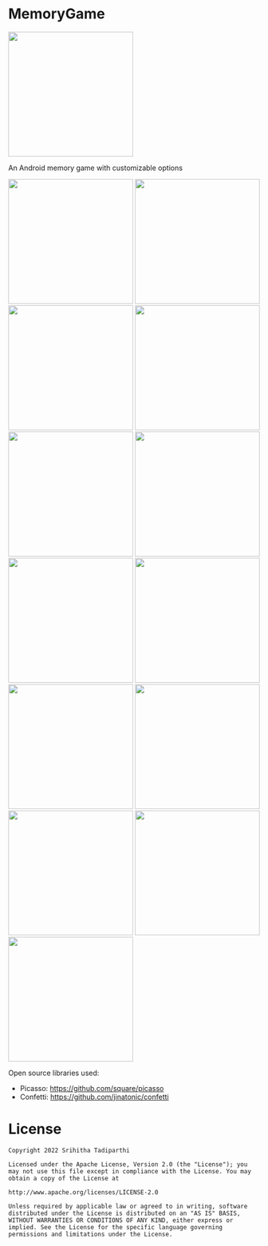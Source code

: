 # MemoryGame

<img width="250px" src='https://github.com/Srihitha18798/MemoryGame/blob/master/app/src/main/assets/vedio.gif'/>

An Android memory game with customizable options

<p float="middle">
    <img width="250px" src='https://github.com/Srihitha18798/MemoryGame/blob/master/app/src/main/assets/1.png' />
    <img width="250px" src='https://github.com/Srihitha18798/MemoryGame/blob/master/app/src/main/assets/2.png' />
    <img width="250px" src='https://github.com/Srihitha18798/MemoryGame/blob/master/app/src/main/assets/3.png' />
    <img width="250px" src='https://github.com/Srihitha18798/MemoryGame/blob/master/app/src/main/assets/4.png' />
    <img width="250px" src='https://github.com/Srihitha18798/MemoryGame/blob/master/app/src/main/assets/5.png' />
    <img width="250px" src='https://github.com/Srihitha18798/MemoryGame/blob/master/app/src/main/assets/6.png' />
    <img width="250px" src='https://github.com/Srihitha18798/MemoryGame/blob/master/app/src/main/assets/7.png' />
    <img width="250px" src='https://github.com/Srihitha18798/MemoryGame/blob/master/app/src/main/assets/8.png' />
    <img width="250px" src='https://github.com/Srihitha18798/MemoryGame/blob/master/app/src/main/assets/9.png' />
    <img width="250px" src='https://github.com/Srihitha18798/MemoryGame/blob/master/app/src/main/assets/10.png' />
    <img width="250px" src='https://github.com/Srihitha18798/MemoryGame/blob/master/app/src/main/assets/11.png' />
    <img width="250px" src='https://github.com/Srihitha18798/MemoryGame/blob/master/app/src/main/assets/12.png' />
    <img width="250px" src='https://github.com/Srihitha18798/MemoryGame/blob/master/app/src/main/assets/13.png' />
  
</p>

Open source libraries used:
- Picasso: https://github.com/square/picasso
- Confetti: https://github.com/jinatonic/confetti

# License

    Copyright 2022 Srihitha Tadiparthi

    Licensed under the Apache License, Version 2.0 (the "License"); you may not use this file except in compliance with the License. You may obtain a copy of the License at

    http://www.apache.org/licenses/LICENSE-2.0

    Unless required by applicable law or agreed to in writing, software distributed under the License is distributed on an "AS IS" BASIS, WITHOUT WARRANTIES OR CONDITIONS OF ANY KIND, either express or implied. See the License for the specific language governing permissions and limitations under the License.
